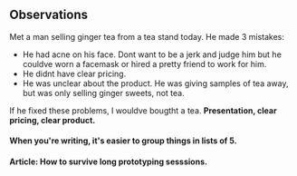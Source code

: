 ## Observations

Met a man selling ginger tea from a tea stand today. He made 3 mistakes:

- He had acne on his face. Dont want to be a jerk and judge him but he couldve worn a facemask or hired a pretty friend to work for him.
- He didnt have clear pricing.
- He was unclear about the product. He was giving samples of tea away, but was only selling ginger sweets, not tea.

If he fixed these problems, I wouldve bougtht a tea. **Presentation, clear pricing, clear product.** 

#### When you're writing, it's easier to group things in lists of 5. 

#### Article: How to survive long prototyping sesssions.
